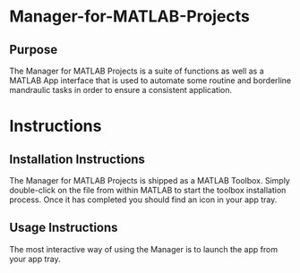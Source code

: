 # Manager-for-MATLAB-Projects

## Purpose

The Manager for MATLAB Projects is a suite of functions as well as a MATLAB App interface that is used to automate some routine and borderline mandraulic tasks in order to ensure a consistent application.

# Instructions

## Installation Instructions

The Manager for MATLAB Projects is shipped as a MATLAB Toolbox. Simply double-click on the file from within MATLAB to start the toolbox installation process. Once it has completed you should find an icon in your app tray.

## Usage Instructions

The most interactive way of using the Manager is to launch the app from your app tray.